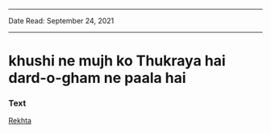 ***
Date Read: September 24, 2021
***

# khushi ne mujh ko Thukraya hai dard-o-gham ne paala hai

### Text
[Rekhta](https://www.rekhta.org/ghazals/khushii-ne-mujh-ko-thukraayaa-hai-dard-o-gam-ne-paalaa-hai-ali-ahmad-jalili-ghazals?lang=ur)

